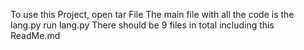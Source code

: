 To use this Project, open tar File
The main file with all the code is the lang.py
run lang.py 
There should be 9 files in total including this ReadMe.md 
